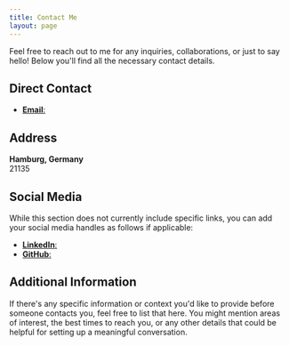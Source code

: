 ```yaml
---
title: Contact Me
layout: page
---
```




Feel free to reach out to me for any inquiries, collaborations, or just to say hello! Below you'll find all the necessary contact details.

## Direct Contact

- [**Email**:](mailto:alttanjim@gmail.com)

## Address

**Hamburg, Germany**  
21135

## Social Media

While this section does not currently include specific links, you can add your social media handles as follows if applicable:

- [**LinkedIn**:](https://www.linkedin.com/in/khandokerahammad/)
- [**GitHub**:](https://github.com/Khandoker09)

## Additional Information

If there's any specific information or context you'd like to provide before someone contacts you, feel free to list that here. You might mention areas of interest, the best times to reach you, or any other details that could be helpful for setting up a meaningful conversation.
